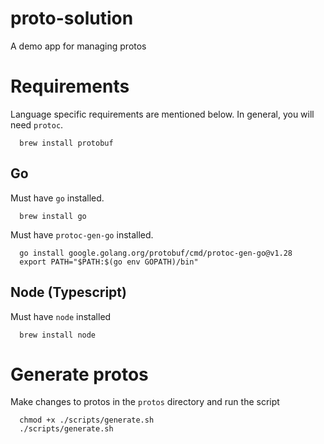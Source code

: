 # proto-solution
A demo app for managing protos

# Requirements

Language specific requirements are mentioned below. In general, you will need `protoc`. 

```
  brew install protobuf
```

## Go

Must have `go` installed.

```
  brew install go
```

Must have `protoc-gen-go` installed.

```
  go install google.golang.org/protobuf/cmd/protoc-gen-go@v1.28
  export PATH="$PATH:$(go env GOPATH)/bin" 
```

## Node (Typescript)

Must have `node` installed

```
  brew install node
```

# Generate protos

Make changes to protos in the `protos` directory and run the script

```
  chmod +x ./scripts/generate.sh
  ./scripts/generate.sh
```
